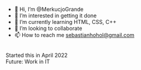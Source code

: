 - 👋 Hi, I’m @MerkucjoGrande
- 👀 I’m interested in getting it done
- 🌱 I’m currently learning HTML, CSS, C++
- 💞️ I’m looking to collaborate
- 📫 How to reach me sebastianhohol@gmail.com
<br>
Started this in April 2022
<br>
Future: Work in IT
